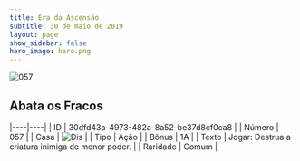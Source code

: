 ```yaml
---
title: Era da Ascensão
subtitle: 30 de maio de 2019
layout: page
show_sidebar: false
hero_image: hero.png
---
```


![057](https://cdn.keyforgegame.com/media/card_front/pt/435_057_4XHGX3CG2G76_pt.png)

## Abata os Fracos

|----|----|
| ID | 30dfd43a-4973-482a-8a52-be37d8cf0ca8 |
| Número | 057 |
| Casa | ![Dis](https://archonarcana.com/images/thumb/e/e8/Dis.png/22px-Dis.png "Dis") |
| Tipo | Ação |
| Bônus | 1A |
| Texto | Jogar: Destrua a criatura inimiga de menor poder. |
| Raridade | Comum |
